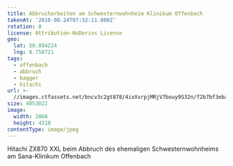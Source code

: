 ```yaml
---
title: Abbrucharbeiten am Schwesternwohnheim Klinikum Offenbach
takenAt: '2016-08-24T07:32:11.000Z'
rotation: 0
license: Attribution-NoDerivs License
geo:
  lat: 50.094224
  lng: 8.758721
tags:
  - offenbach
  - abbruch
  - bagger
  - hitachi
url: >-
  //images.ctfassets.net/bncv3c2gt878/4ixXxrpjMRjV7bouy9S32n/f2b7bf3ebac2db37d62399075fdf5c94/abbrucharbeiten-am-schwesternwohnheim-klinikum-offenbach_28575075224_o
size: 4053022
image:
  width: 2868
  height: 4310
contentType: image/jpeg
---
```


Hitachi ZX870 XXL beim Abbruch des ehemaligen Schwesternwohnheims am Sana-Klinikum Offenbach